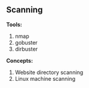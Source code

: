 ## Scanning

**Tools:**

1. nmap
2. gobuster
3. dirbuster

**Concepts:**

1. Website directory scanning
2. Linux machine scanning
